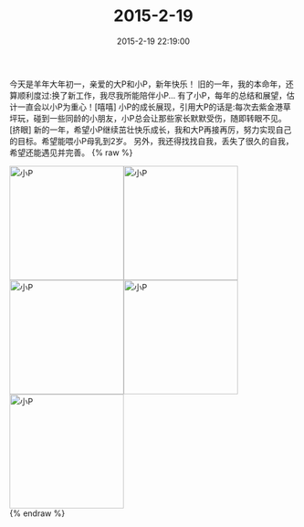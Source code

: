 ﻿---
title: 2015-2-19
date: 2015-2-19 22:19:00
tags:
categories: 妈妈
---
今天是羊年大年初一，亲爱的大P和小P，新年快乐！
旧的一年，我的本命年，还算顺利度过:换了新工作，我尽我所能陪伴小P...
有了小P，每年的总结和展望，估计一直会以小P为重心！[嘻嘻]
小P的成长展现，引用大P的话是:每次去紫金港草坪玩，碰到一些同龄的小朋友，小P总会让那些家长默默受伤，随即转眼不见。[挤眼]
新的一年，希望小P继续茁壮快乐成长，我和大P再接再厉，努力实现自己的目标。希望能喂小P母乳到2岁。
另外，我还得找找自我，丢失了很久的自我，希望还能遇见并完善。
{% raw %}
<div style="width:500 px">
<div style="float:left; width:100 px"><img src="/images/微信图片_20171011082230.jpg" width="200" alt="小P"></div>
<div style="float:left; width:100 px"><img src="/images/微信图片_20171011082244.jpg" width="200" alt="小P"></div>
<div style="float:left; width:100 px"><img src="/images/微信图片_20171011082253.jpg" width="200" alt="小P"></div>
<div style="float:left; width:100 px"><img src="/images/微信图片_20171011082302.jpg" width="200" alt="小P"></div>
<div style="float:left; width:100 px"><img src="/images/微信图片_20171011082311.jpg" width="200" alt="小P"></div>
<div style="clear:both"></div>
</div>
{% endraw %}